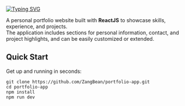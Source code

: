 [![Typing SVG](https://readme-typing-svg.demolab.com?font=Roboto&weight=900&size=50&duration=3000&pause=1000&color=0981F7&background=FFFFFF00&center=true&vCenter=true&width=1245&lines=Portfolio+App,+giang)](https://git.io/typing-svg)

A personal portfolio website built with **ReactJS** to showcase skills, experience, and projects.  
The application includes sections for personal information, contact, and project highlights, and can be easily customized or extended.

## Quick Start

Get up and running in seconds:

```
git clone https://github.com/ZangBean/portfolio-app.git
cd portfolio-app
npm install
npm run dev
```
